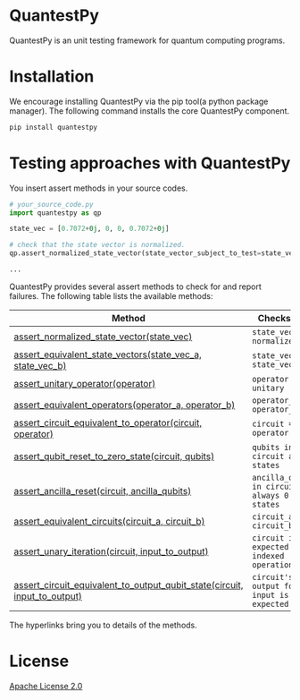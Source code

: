 # QuantestPy
QuantestPy is an unit testing framework for quantum computing programs.


# Installation
We encourage installing QuantestPy via the pip tool(a python package manager).
The following command installs the core QuantestPy component.
```bash
pip install quantestpy
```


# Testing approaches with QuantestPy
You insert assert methods in your source codes.
```py
# your_source_code.py
import quantestpy as qp

state_vec = [0.7072+0j, 0, 0, 0.7072+0j]

# check that the state vector is normalized.
qp.assert_normalized_state_vector(state_vector_subject_to_test=state_vec)

...
```

QuantestPy provides several assert methods to check for and report failures. The following table lists the available methods:

Method | Checks that
--- | ---
[assert_normalized_state_vector(state_vec)](./doc/assertion/assert_normalized_state_vector.md) | `state_vec is normalized`
[assert_equivalent_state_vectors(state_vec_a, state_vec_b)](./doc/assertion/assert_equivalent_state_vectors.md) | `state_vec_a == state_vec_b`
[assert_unitary_operator(operator)](./doc/assertion/assert_unitary_operator.md) | `operator is unitary`
[assert_equivalent_operators(operator_a, operator_b)](./doc/assertion/assert_equivalent_operators.md) | `operator_a == operator_b`
[assert_circuit_equivalent_to_operator(circuit, operator)](./doc/assertion/assert_circuit_equivalent_to_operator.md) | `circuit == operator`
[assert_qubit_reset_to_zero_state(circuit, qubits)](./doc/assertion/assert_qubit_reset_to_zero_state.md) | `qubits in circuit are 0 states`
[assert_ancilla_reset(circuit, ancilla_qubits)](./doc/assertion/assert_ancilla_reset.md) | `ancilla_qubits in circuit are always 0 states`
[assert_equivalent_circuits(circuit_a, circuit_b)](./doc/assertion/assert_equivalent_circuits.md) | `circuit_a == circuit_b`
[assert_unary_iteration(circuit, input_to_output)](./doc/assertion/assert_unary_iteration.md) | `circuit is the expected indexed operation`
[assert_circuit_equivalent_to_output_qubit_state(circuit, input_to_output)](./doc/assertion/assert_circuit_equivalent_to_output_qubit_state.md) | `circuit's output for the input is as expected`

The hyperlinks bring you to details of the methods.

# License
[Apache License 2.0](LICENSE.txt)
